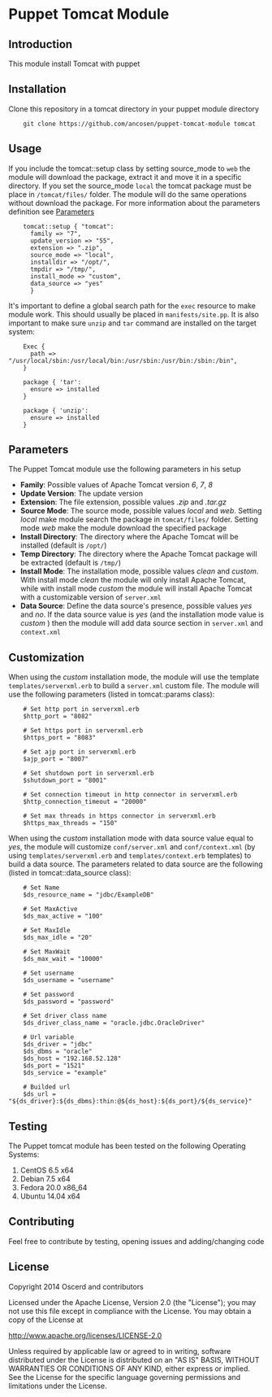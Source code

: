 Puppet Tomcat Module
========================

Introduction
-----------------

This module install Tomcat with puppet

Installation
-----------------

Clone this repository in a tomcat directory in your puppet module directory

```shell
	git clone https://github.com/ancosen/puppet-tomcat-module tomcat
```

Usage
-----------------

If you include the tomcat::setup class by setting source_mode to `web` the module will download the package, extract it and move it 
in a specific directory. If you set the source_mode `local` the tomcat package must be place in `/tomcat/files/` 
folder. The module will do the same operations without download the package. For more information about the parameters definition see [Parameters](#Parameters)

```puppet
	tomcat::setup { "tomcat":
	  family => "7",
	  update_version => "55",
	  extension => ".zip",
	  source_mode => "local",
	  installdir => "/opt/",
	  tmpdir => "/tmp/",
	  install_mode => "custom",
	  data_source => "yes"
	  }
```

It's important to define a global search path for the `exec` resource to make module work. 
This should usually be placed in `manifests/site.pp`. It is also important to make sure `unzip` and `tar` command 
are installed on the target system:

```puppet
	Exec {
	  path => "/usr/local/sbin:/usr/local/bin:/usr/sbin:/usr/bin:/sbin:/bin",
	}

	package { 'tar':
	  ensure => installed
	}

	package { 'unzip':
	  ensure => installed
	}
```

Parameters
-----------------

The Puppet Tomcat module use the following parameters in his setup

*  __Family__: Possible values of Apache Tomcat version _6_, _7_, _8_ 
*  __Update Version__: The update version
*  __Extension__: The file extension, possible values _.zip_ and _.tar.gz_
*  __Source Mode__: The source mode, possible values _local_ and _web_. Setting _local_ make module search the package in `tomcat/files/` folder. Setting mode _web_ make the module download the specified package
*  __Install Directory__: The directory where the Apache Tomcat will be installed (default is `/opt/`)
*  __Temp Directory__: The directory where the Apache Tomcat package will be extracted (default is `/tmp/`)
*  __Install Mode__: The installation mode, possible values _clean_ and _custom_. With install mode _clean_ the module will only install Apache Tomcat, while with install mode _custom_ the module will install Apache Tomcat with a customizable version of `server.xml`
*  __Data Source__: Define the data source's presence, possible values _yes_ and _no_. If the data source value is _yes_ (and the installation mode value is _custom_ ) then the module will add data source section in `server.xml` and `context.xml`

Customization
-----------------

When using the _custom_ installation mode, the module will use the template `templates/serverxml.erb` to build a `server.xml` custom file. The module will use the following parameters (listed in tomcat::params class):

```puppet
	# Set http port in serverxml.erb
	$http_port = "8082"

	# Set https port in serverxml.erb
	$https_port = "8083"

	# Set ajp port in serverxml.erb
	$ajp_port = "8007"

	# Set shutdown port in serverxml.erb
	$shutdown_port = "8001"

	# Set connection timeout in http connector in serverxml.erb
	$http_connection_timeout = "20000"

	# Set max threads in https connector in serverxml.erb
	$https_max_threads = "150"
```

When using the _custom_ installation mode with data source value equal to _yes_, the module will customize `conf/server.xml` and `conf/context.xml` (by using `templates/serverxml.erb` and `templates/context.erb` templates) to build a data source. The parameters related to data source are the following (listed in tomcat::data_source class):

```puppet
	# Set Name
	$ds_resource_name = "jdbc/ExampleDB"

	# Set MaxActive
	$ds_max_active = "100"

	# Set MaxIdle
	$ds_max_idle = "20"

	# Set MaxWait
	$ds_max_wait = "10000"

	# Set username
	$ds_username = "username"

	# Set password
	$ds_password = "password"

	# Set driver class name
	$ds_driver_class_name = "oracle.jdbc.OracleDriver"

	# Url variable
	$ds_driver = "jdbc"
	$ds_dbms = "oracle"
	$ds_host = "192.168.52.128"
	$ds_port = "1521"
	$ds_service = "example"

	# Builded url
	$ds_url = "${ds_driver}:${ds_dbms}:thin:@${ds_host}:${ds_port}/${ds_service}"
```

Testing
-----------------

The Puppet tomcat module has been tested on the following Operating Systems: 

1. CentOS 6.5 x64
1. Debian 7.5 x64
1. Fedora 20.0 x86_64
1. Ubuntu 14.04 x64

Contributing
-----------------

Feel free to contribute by testing, opening issues and adding/changing code

License
-----------------

Copyright 2014 Oscerd and contributors

Licensed under the Apache License, Version 2.0 (the "License");
you may not use this file except in compliance with the License.
You may obtain a copy of the License at

http://www.apache.org/licenses/LICENSE-2.0

Unless required by applicable law or agreed to in writing, software
distributed under the License is distributed on an "AS IS" BASIS,
WITHOUT WARRANTIES OR CONDITIONS OF ANY KIND, either express or implied.
See the License for the specific language governing permissions and
limitations under the License.
